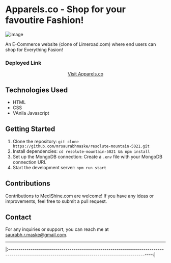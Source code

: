 # Apparels.co - Shop for your favoutire Fashion!

![image](https://github.com/mrsaurabhmaske/upbeat-eggnog-8021/assets/123891687/f52c3233-7403-4406-98fa-3932786d44eb)

An E-Commerce website (clone of Limeroad.com) where end users can shop for Everything Fasion!

### Deployed Link

<div align="center">
  <a href="https://apparelsco-by-saurabh.netlify.app/">Visit Apparels.co</a>
</div>

## Technologies Used

- HTML
- CSS
- VAnila Javascript

## Getting Started

1. Clone the repository: `git clone https://github.com/mrsaurabhmaske/resolute-mountain-5021.git`
2. Install dependencies: `cd resolute-mountain-5021 && npm install`
3. Set up the MongoDB connection: Create a `.env` file with your MongoDB connection URI.
4. Start the development server: `npm run start`

## Contributions

Contributions to MediShine.com are welcome! If you have any ideas or improvements, feel free to submit a pull request.

## Contact

For any inquiries or support, you can reach me at [saurabh.r.maske@gmail.com](mailto:saurabh.r.maske@gmail.com).

---


|:----------------------------------------------------------------------------------------------------------------------------------------------------:|
